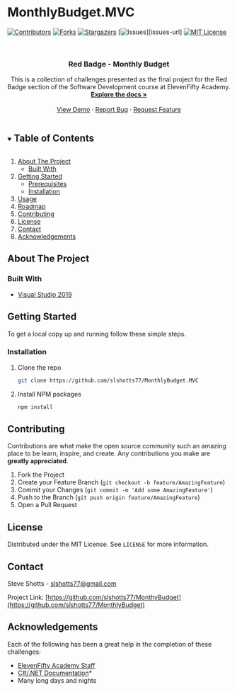 # MonthlyBudget.MVC

<!--
*** Thanks for checking out the Best-README-Template. If you have a suggestion
*** that would make this better, please fork the repo and create a pull request
*** or simply open an issue with the tag "enhancement".
*** Thanks again! Now go create something AMAZING! :D
***
***
***
*** To avoid retyping too much info. Do a search and replace for the following:
*** slshotts77, MonthlyBudget, sacredandarcane, johncaseymcd@gmail.com, Gold Badge Console Challenges, project_description
-->



<!-- PROJECT SHIELDS -->
<!--
*** I'm using markdown "reference style" links for readability.
*** Reference links are enclosed in brackets [ ] instead of parentheses ( ).
*** See the bottom of this document for the declaration of the reference variables
*** for contributors-url, forks-url, etc. This is an optional, concise syntax you may use.
*** https://www.markdownguide.org/basic-syntax/#reference-style-links
-->
[![Contributors][contributors-shield]][contributors-url]
[![Forks][forks-shield]][forks-url]
[![Stargazers][stars-shield]][stars-url]
[![Issues][issues-shield]][issues-url]
[![MIT License][license-shield]][license-url]


<!-- PROJECT LOGO -->
<br />
<p align="center">
  <a href="https://github.com/slshotts77/MonthlyBudget.MVC/slshotts77/MonthlyBudget.MVC
    <img src="images/logo.png" alt="Logo" width="80" height="80">
  </a>

  <h3 align="center">Red Badge - Monthly Budget</h3>

  <p align="center">
    This is a collection of challenges presented as the final project for the Red Badge section of the Software Development course at ElevenFifty Academy.
    <br />
    <a href="https://github.com/slshotts/MonthlyBudget"><strong>Explore the docs »</strong></a>
    <br />
    <br />
    <a href="https://github.com/slshotts/MonthlyBudget">View Demo</a>
    ·
    <a href="https://github.com/github.com/slshotts/MonthlyBudget/issues">Report Bug</a>
    ·
    <a href="https://github.com/github.com/slshotts/MonthlyBudget/issues">Request Feature</a>
  </p>
</p>



<!-- TABLE OF CONTENTS -->
<details open="open">
  <summary><h2 style="display: inline-block">Table of Contents</h2></summary>
  <ol>
    <li>
      <a href="#about-the-project">About The Project</a>
      <ul>
        <li><a href="#built-with">Built With</a></li>
      </ul>
    </li>
    <li>
      <a href="#getting-started">Getting Started</a>
      <ul>
        <li><a href="#prerequisites">Prerequisites</a></li>
        <li><a href="#installation">Installation</a></li>
      </ul>
    </li>
    <li><a href="#usage">Usage</a></li>
    <li><a href="#roadmap">Roadmap</a></li>
    <li><a href="#contributing">Contributing</a></li>
    <li><a href="#license">License</a></li>
    <li><a href="#contact">Contact</a></li>
    <li><a href="#acknowledgements">Acknowledgements</a></li>
  </ol>
</details>



<!-- ABOUT THE PROJECT -->
## About The Project

### Built With

* [Visual Studio 2019](https://visualstudio.microsoft.com/downloads/)


<!-- GETTING STARTED -->
## Getting Started

To get a local copy up and running follow these simple steps.

### Installation

1. Clone the repo
   ```sh
   git clone https://github.com/slshotts77/MonthlyBudget.MVC
   ```
2. Install NPM packages
   ```sh
   npm install
   ```
   

<!-- CONTRIBUTING -->
## Contributing

Contributions are what make the open source community such an amazing place to be learn, inspire, and create. Any contributions you make are **greatly appreciated**.

1. Fork the Project
2. Create your Feature Branch (`git checkout -b feature/AmazingFeature`)
3. Commit your Changes (`git commit -m 'Add some AmazingFeature'`)
4. Push to the Branch (`git push origin feature/AmazingFeature`)
5. Open a Pull Request



<!-- LICENSE -->
## License

Distributed under the MIT License. See `LICENSE` for more information.



<!-- CONTACT -->
## Contact

Steve Shotts - slshotts77@gmail.com

Project Link: [https://github.com/slshotts77/MonthyBudget](https://github.com/slshotts77/MonthlyBudget)



<!-- ACKNOWLEDGEMENTS -->
## Acknowledgements
Each of the following has been a great help in the completion of these challenges:

* [ElevenFifty Academy Staff](https://elevenfifty.org/)
* [C#/.NET Documentation](https://docs.microsoft.com/en-us/dotnet/csharp/)* 
* Many long days and nights



<!-- MARKDOWN LINKS & IMAGES -->
<!-- https://www.markdownguide.org/basic-syntax/#reference-style-links -->
[contributors-shield]: https://img.shields.io/github/contributors/slshotts77/repo.svg?style=for-the-badge
[contributors-url]: https://github.com/slshotts77/MonthlyBudget/graphs/contributors
[forks-shield]: https://img.shields.io/github/forks/slshotts77/repo.svg?style=for-the-badge
[forks-url]: https://github.com/slshotts77/GoldBadgeConsoleChallenges/network/members
[stars-shield]: https://img.shields.io/github/stars/slshotts77/repo.svg?style=for-the-badge
[stars-url]: https://github.com/slshotts77/MonthlBudget/stargazers
[issues-shield]: https://img.shields.io/github/issues/slshotts77/repo.svg?style=for-the-badge
[license-shield]: https://img.shields.io/github/license/slshotts77/repo.svg?style=for-the-badge
[license-url]: https://github.com/slshotts77/MonthlyBudget/blob/master/LICENSE.txt
